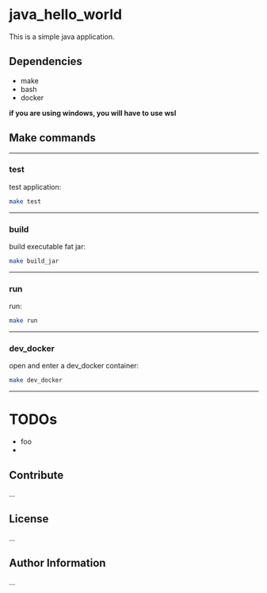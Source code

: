 # java_hello_world

This is a simple java application.

## Dependencies
- make
- bash
- docker

**if you are using windows, you will have to use wsl**

## Make commands

---
### test
test application:
```bash
make test
```
---
### build
build executable fat jar:
```bash
make build_jar
```
---
### run
run:
```bash
make run
```
---
### dev_docker
open and enter a dev_docker container:
```bash
make dev_docker
```
---

# TODOs
- foo
-

## Contribute
...

## License
...

## Author Information
...
